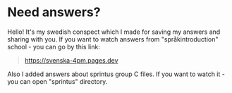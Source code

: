 # Need answers?

Hello! It's my swedish conspect which I made for saving my answers and sharing with you. If you want to watch answers from "språkintroduction" school - you can go by this link:

> https://svenska-4pm.pages.dev

Also I added answers about sprintus group C files. If you want to watch it - you can open "sprintus" directory.
